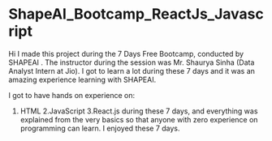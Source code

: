 # ShapeAI_Bootcamp_ReactJs_Javascript
Hi I made this project during the 7 Days Free Bootcamp, conducted by SHAPEAI . The instructor during the session was Mr. Shaurya Sinha (Data Analyst Intern at Jio). I got to learn a lot during these 7 days and it was an amazing experience learning with SHAPEAI.

I got to have hands on experience on:

1. HTML
2.JavaScript
3.React.js
during these 7 days, and everything was explained from the very basics so that anyone with zero experience on programming can learn. I enjoyed these 7 days.

